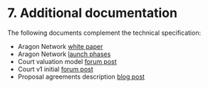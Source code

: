 # 7. Additional documentation

The following documents complement the technical specification:

- Aragon Network [white paper](https://github.com/aragon/whitepaper)
- Aragon Network [launch phases](https://forum.aragon.org/t/aragon-network-launch-phases-and-target-dates)
- Court valuation model [forum post](https://forum.aragon.org/t/ant-demand-modeling-framework/1389)
- Court v1 initial [forum post](https://forum.aragon.org/t/aragon-court-v1/691)
- Proposal agreements description [blog post](https://blog.aragon.one/proposal-agreements-and-the-aragon-court/)
